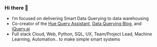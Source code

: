 ### Hi there 👋

- I’m focused on delivering Smart Data Querying to data warehousing
- Co-creator of the [Hue Query Assistant](https://gethue.com/), [Data Querying Blog](https://medium.com/data-querying), and [iQuery.ai](https://iquery.ai)
- Full stack Cloud, Web, Python, SQL, UX, Team/Project Lead, Machine Learning, Automation.. to make simple smart systems
